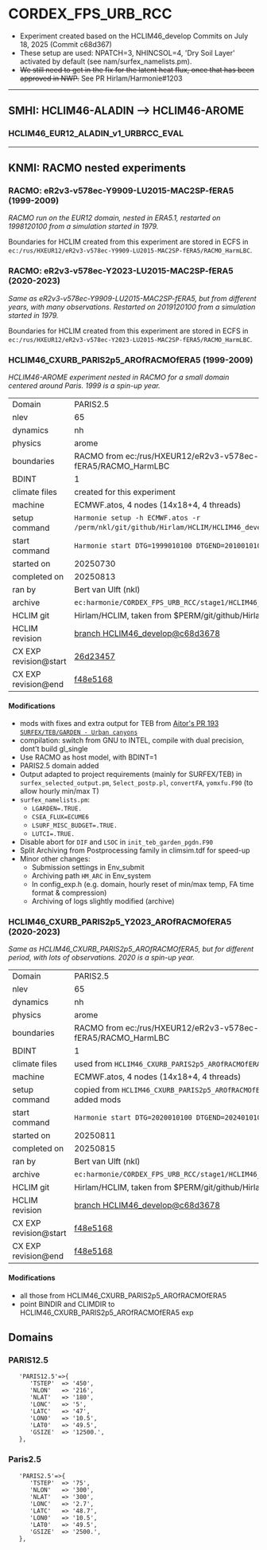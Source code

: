 # CORDEX_FPS_URB_RCC

- Experiment created based on the HCLIM46_develop Commits on July 18, 2025 (Commit c68d367)
- These setup are used: NPATCH=3, NHINCSOL=4, 'Dry Soil Layer' activated by default (see nam/surfex_namelists.pm).
- ~~We still need to get in the fix for the latent heat flux, once that has been approved in NWP.~~ See PR Hirlam/Harmonie#1203

---

## SMHI: HCLIM46-ALADIN --> HCLIM46-AROME

### HCLIM46_EUR12_ALADIN_v1_URBRCC_EVAL

---

## KNMI: RACMO nested experiments

### RACMO: eR2v3-v578ec-Y9909-LU2015-MAC2SP-fERA5 (1999-2009)
*RACMO run on the EUR12 domain, nested in ERA5.1, restarted on 1998120100 from a simulation started in 1979.*

Boundaries for HCLIM created from this experiment are stored in ECFS in `ec:/rus/HXEUR12/eR2v3-v578ec-Y9909-LU2015-MAC2SP-fERA5/RACMO_HarmLBC`.

### RACMO: eR2v3-v578ec-Y2023-LU2015-MAC2SP-fERA5 (2020-2023)
*Same as eR2v3-v578ec-Y9909-LU2015-MAC2SP-fERA5, but from different years, with many observations. Restarted on 2019120100 from a simulation started in 1979.*

Boundaries for HCLIM created from this experiment are stored in ECFS in `ec:/rus/HXEUR12/eR2v3-v578ec-Y2023-LU2015-MAC2SP-fERA5/RACMO_HarmLBC`.

### HCLIM46_CXURB_PARIS2p5_AROfRACMOfERA5 (1999-2009)
*HCLIM46-AROME experiment nested in RACMO for a small domain centered around Paris. 1999 is a spin-up year.*

|                |     |
|----            |---- |
| Domain         | PARIS2.5  |
| nlev           | 65        |
| dynamics       | nh        |
| physics        | arome     |
| boundaries     | RACMO from ec:/rus/HXEUR12/eR2v3-v578ec-Y9909-LU2015-MAC2SP-fERA5/RACMO_HarmLBC |
| BDINT          | 1         |
| climate files  | created for this experiment |
| machine        | ECMWF.atos, 4 nodes (14x18+4, 4 threads)|
| setup command  | `Harmonie setup -h ECMWF.atos -r /perm/nkl/git/github/Hirlam/HCLIM/HCLIM46_develop`, then added mods |
| start command  | `Harmonie start DTG=1999010100 DTGEND=2010010100 BUILD=yes` |
| started on     | 20250730 |
| completed on   | 20250813 |
| ran by         | Bert van Ulft (nkl) |
| archive        | `ec:harmonie/CORDEX_FPS_URB_RCC/stage1/HCLIM46_CXURB_PARIS2p5_AROfRACMOfERA5` |
| HCLIM git      | Hirlam/HCLIM, taken from $PERM/git/github/Hirlam/HCLIM/HCLIM46_develop|
| HCLIM revision | [branch HCLIM46_develop@c68d3678](https://github.com/Hirlam/HCLIM/commit/c68d3678cd891b003d4c9e1261be41bf3e8c3912) |
| CX EXP revision@start | [26d23457](https://github.com/HCLIMcom/CORDEX_FPS_URB_RCC/commit/26d23457614444377cf1d2dd13d9ed0d0d20640a) |
| CX EXP revision@end   | [f48e5168](https://github.com/HCLIMcom/CORDEX_FPS_URB_RCC/commit/f48e5168adc044800ebbac53a3562cca50b7e7d6) |

#### Modifications
* mods with fixes and extra output for TEB from [Aitor's PR 193 `SURFEX/TEB/GARDEN - Urban canyons`](https://github.com/Hirlam/HCLIM/pull/193)
* compilation: switch from GNU to INTEL, compile with dual precision, dont't build gl_single
* Use RACMO as host model, with BDINT=1
* PARIS2.5 domain added
* Output adapted to project requirements (mainly for SURFEX/TEB) in `surfex_selected_output.pm`, `Select_postp.pl`, `convertFA`, `yomxfu.F90` (to allow hourly min/max T)
* `surfex_namelists.pm`:
  * `LGARDEN=.TRUE.`
  * `CSEA_FLUX=ECUME6`
  * `LSURF_MISC_BUDGET=.TRUE.`
  * `LUTCI=.TRUE.`
* Disable abort for `DIF` and `LSOC` in `init_teb_garden_pgdn.F90`
* Split Archiving from Postprocessing family in climsim.tdf for speed-up
* Minor other changes:
  * Submission settings in Env_submit
  * Archiving path `HM_ARC` in Env_system
  * In config_exp.h (e.g. domain, hourly reset of min/max temp, FA time format & compression)
  * Archiving of logs slightly modified (archive)

### HCLIM46_CXURB_PARIS2p5_Y2023_AROfRACMOfERA5 (2020-2023)
*Same as HCLIM46_CXURB_PARIS2p5_AROfRACMOfERA5, but for different period, with lots of observations. 2020 is a spin-up year.*

|                |     |
|----            |---- |
| Domain         | PARIS2.5  |
| nlev           | 65        |
| dynamics       | nh        |
| physics        | arome     |
| boundaries     | RACMO from ec:/rus/HXEUR12/eR2v3-v578ec-Y2023-LU2015-MAC2SP-fERA5/RACMO_HarmLBC |
| BDINT          | 1         |
| climate files  | used from `HCLIM46_CXURB_PARIS2p5_AROfRACMOfERA5` |
| machine        | ECMWF.atos, 4 nodes (14x18+4, 4 threads)|
| setup command  | copied from `HCLIM46_CXURB_PARIS2p5_AROfRACMOfERA5`, removed experiment is locked, added mods |
| start command  | `Harmonie start DTG=2020010100 DTGEND=2024010100` |
| started on     | 20250811 |
| completed on   | 20250815 |
| ran by         | Bert van Ulft (nkl) |
| archive        | `ec:harmonie/CORDEX_FPS_URB_RCC/stage1/HCLIM46_CXURB_PARIS2p5_Y2023_AROfRACMOfERA5` |
| HCLIM git      | Hirlam/HCLIM, taken from $PERM/git/github/Hirlam/HCLIM/HCLIM46_develop|
| HCLIM revision | [branch HCLIM46_develop@c68d3678](https://github.com/Hirlam/HCLIM/commit/c68d3678cd891b003d4c9e1261be41bf3e8c3912) |
| CX EXP revision@start | [f48e5168](https://github.com/HCLIMcom/CORDEX_FPS_URB_RCC/commit/f48e5168adc044800ebbac53a3562cca50b7e7d6) |
| CX EXP revision@end   | [f48e5168](https://github.com/HCLIMcom/CORDEX_FPS_URB_RCC/commit/f48e5168adc044800ebbac53a3562cca50b7e7d6) |

#### Modifications
* all those from HCLIM46_CXURB_PARIS2p5_AROfRACMOfERA5
* point BINDIR and CLIMDIR to HCLIM46_CXURB_PARIS2p5_AROfRACMOfERA5 exp

## Domains

### PARIS12.5

```
   'PARIS12.5'=>{
      'TSTEP'  => '450',
      'NLON'   => '216',
      'NLAT'   => '180',
      'LONC'   => '5',
      'LATC'   => '47',
      'LON0'   => '10.5',
      'LAT0'   => '49.5',
      'GSIZE'  => '12500.',
   },
```

### Paris2.5
```
   'PARIS2.5'=>{
      'TSTEP'  => '75',
      'NLON'   => '300',
      'NLAT'   => '300',
      'LONC'   => '2.7',
      'LATC'   => '48.7',
      'LON0'   => '10.5',
      'LAT0'   => '49.5',
      'GSIZE'  => '2500.',
   },
```
